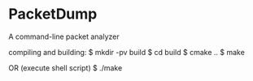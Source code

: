PacketDump
==========

A command-line packet analyzer

compiling and building:
$ mkdir -pv build
$ cd build
$ cmake ..
$ make

OR (execute shell script)
$ ./make
